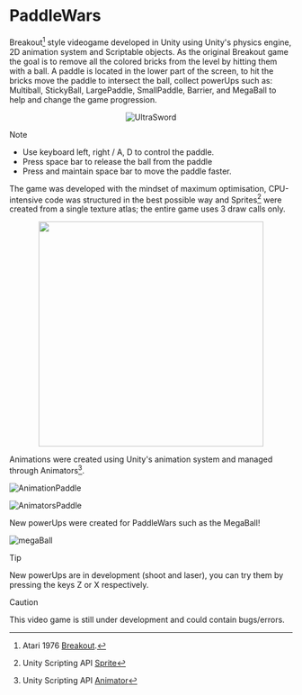 # PaddleWars
Breakout[^1] style videogame developed in Unity using Unity's physics engine, 2D animation system and Scriptable objects. As the original Breakout game the goal is to remove all the colored bricks from the level by hitting them with a ball. A paddle is located in the lower part of the screen, to hit the bricks move the paddle to intersect the ball, collect powerUps such as: Multiball, StickyBall, LargePaddle, SmallPaddle, Barrier, and MegaBall to help and change the game progression.

<p align="center">
    <img src="https://github.com/MethodCa/PaddleWars/assets/15893276/c8b6dc1a-7d94-4664-a0e9-8f522f5d4dd3" alt="UltraSword">
</p>

> [!NOTE]
> - Use keyboard left, right / A, D to control the paddle.
> - Press space bar to release the ball from the paddle
> - Press and maintain space bar to move the paddle faster.

The game was developed with the mindset of maximum optimisation, CPU-intensive code was structured in the best possible way and Sprites[^2] were created from a single texture atlas; the entire game uses 3 draw calls only.
<p align="center">
     <img src="https://github.com/MethodCa/PaddleWars/assets/15893276/4cbcf886-a4da-405e-aaa5-522dcd3107e8" width="400" height="400">
</p>


Animations were created using Unity's animation system and managed through Animators[^3].

![AnimationPaddle](https://github.com/MethodCa/PaddleWars/assets/15893276/76ab825b-b3d2-485d-a33a-c7a00a8572be)


![AnimatorsPaddle](https://github.com/MethodCa/PaddleWars/assets/15893276/20e8a792-57c2-438a-8282-bd991c88f364)


New powerUps were created for PaddleWars such as the MegaBall!

![megaBall](https://github.com/MethodCa/PaddleWars/assets/15893276/882c6f85-cc99-4595-b979-d36d2353bab1)
> [!TIP]
> New powerUps are in development (shoot and laser), you can try them by pressing the keys Z or X respectively.


> [!CAUTION]
> This video game is still under development and could contain bugs/errors.

[^1]: Atari 1976 [Breakout](https://en.wikipedia.org/wiki/Breakout_(video_game)).
[^2]: Unity Scripting API [Sprite](https://docs.unity3d.com/ScriptReference/Sprite.html)
[^3]: Unity Scripting API [Animator](https://docs.unity3d.com/ScriptReference/Animator.html)

 
